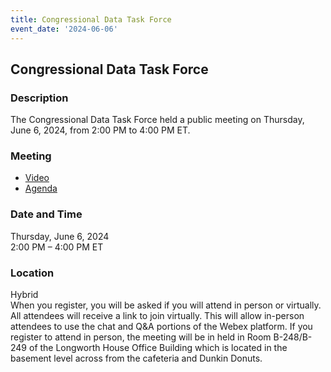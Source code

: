 ```yaml
---
title: Congressional Data Task Force  
event_date: '2024-06-06'
---
```


## Congressional Data Task Force  

### Description  
The Congressional Data Task Force held a public meeting on Thursday, June 6, 2024, from 2:00 PM to 4:00 PM ET. 
  
### Meeting  
* [Video](https://vimeo.com/954950451/7ecf2a9c14)   
* [Agenda](https://usgpo.github.io/innovation/resources/CDTF20240606/Agenda-06-06-2024.pdf)     
  
### Date and Time  
Thursday, June 6, 2024  
2:00 PM – 4:00 PM ET  

### Location  
Hybrid  
When you register, you will be asked if you will attend in person or virtually. All attendees will receive a link to join virtually. This will allow in-person attendees to use the chat and Q&A portions of the Webex platform. If you register to attend in person, the meeting will be in held in Room B-248/B-249 of the Longworth House Office Building which is located in the basement level across from the cafeteria and Dunkin Donuts.  

 


